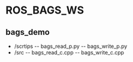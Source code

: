 # ROS_BAGS_WS
## bags_demo
* /scrtips -- bags_read_p.py -- bags_write_p.py
* /src -- bags_read_c.cpp -- bags_write_c.cpp